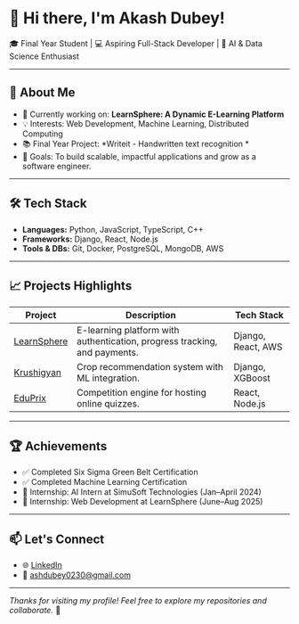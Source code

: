 # 👋 Hi there, I'm Akash Dubey!

🎓 Final Year Student | 💻 Aspiring Full-Stack Developer | 🌱 AI & Data Science Enthusiast

---

## 🚀 About Me

- 🔭 Currently working on: **LearnSphere: A Dynamic E-Learning Platform**
- 💡 Interests: Web Development, Machine Learning, Distributed Computing
- 📚 Final Year Project: *Writeit - Handwritten text recognition *
- 🎯 Goals: To build scalable, impactful applications and grow as a software engineer.

---

## 🛠️ Tech Stack

- **Languages:** Python, JavaScript, TypeScript, C++
- **Frameworks:** Django, React, Node.js
- **Tools & DBs:** Git, Docker, PostgreSQL, MongoDB, AWS

---

## 📈 Projects Highlights

| Project | Description | Tech Stack |
|--------|-------------|------------|
| [LearnSphere](https://github.com/akashdubey21/LearnSphere) | E-learning platform with authentication, progress tracking, and payments. | Django, React, AWS |
| [Krushigyan](https://github.com/akashdubey21/Krushigyan) | Crop recommendation system with ML integration. | Django, XGBoost |
| [EduPrix](https://github.com/akashdubey21/eduprix-v1.0.0) | Competition engine for hosting online quizzes. | React, Node.js |

---

## 🏆 Achievements

- ✅ Completed Six Sigma Green Belt Certification
- ✅ Completed Machine Learning  Certification
- 📃 Internship: AI Intern at SimuSoft Technologies (Jan–April 2024)
- 📃 Internship: Web Development at LearnSphere (June–Aug 2025)
---

## 📫 Let's Connect

- 🌐 [LinkedIn](https://www.linkedin.com/in/akashdubey21/)
- 📧 ashdubey0230@gmail.com


---

_Thanks for visiting my profile! Feel free to explore my repositories and collaborate._ 🤝
